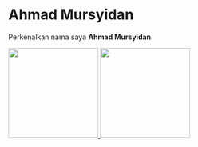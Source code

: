 # Ahmad Mursyidan

Perkenalkan nama saya **Ahmad Mursyidan**.

<p align="left">
<a href="https://github.com/gilangadhan">
  <img height="180em" src="https://github-readme-stats-eight-theta.vercel.app/api?username=twensz&show_icons=true&theme=algolia&include_all_commits=true&count_private=true"/>
  <img height="180em" src="https://github-readme-stats-eight-theta.vercel.app/api/top-langs/?username=twensz&layout=compact&langs_count=8&theme=algolia"/>
</a>
</p>




